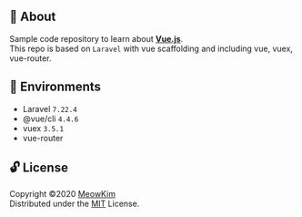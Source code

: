 ## :pencil: About
Sample code repository to learn about **[Vue.js](https://vuejs.org/)**.  
This repo is based on `Laravel` with vue scaffolding and including vue, vuex, vue-router.  



## :pushpin: Environments
- Laravel `7.22.4`
- @vue/cli `4.4.6`
- vuex `3.5.1`
- vue-router


## :unlock: License
Copyright &copy;2020 [MeowKim](https://github.com/MeowKim)  
Distributed under the [MIT](https://github.com/MeowKim/vue_tutorial/blob/master/LICENSE) License.  
